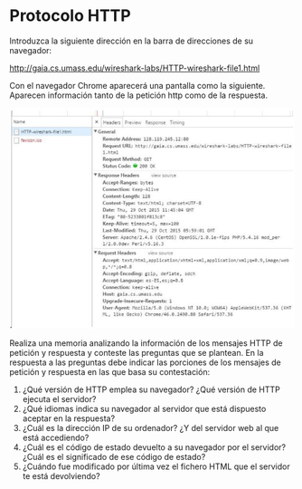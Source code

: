 # Protocolo HTTP

Introduzca la siguiente dirección en la barra de direcciones de su navegador: 

http://gaia.cs.umass.edu/wireshark-labs/HTTP-wireshark-file1.html 

Con el navegador Chrome aparecerá una pantalla como la siguiente. Aparecen información tanto de la petición http como de la respuesta. 

![Alt text](img/protocolo.jpg)

Realiza una memoria analizando la información de los mensajes HTTP de petición y respuesta y conteste las preguntas que se plantean. En la respuesta a las preguntas debe indicar las porciones de los mensajes de petición y respuesta en las que basa su contestación: 
1. ¿Qué versión de HTTP emplea su navegador? ¿Qué versión de HTTP ejecuta el servidor? 
1. ¿Qué idiomas indica su navegador al servidor que está dispuesto aceptar en la respuesta? 
1. ¿Cuál es la dirección IP de su ordenador? ¿Y del servidor web al que está accediendo? 
1. ¿Cuál es el código de estado devuelto a su navegador por el servidor? ¿Cuál es el significado de ese código de estado? 
1. ¿Cuándo fue modificado por última vez el fichero HTML que el servidor te está devolviendo? 